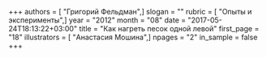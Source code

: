 +++
authors = [ "Григорий Фельдман",]
slogan = ""
rubric = [ "Опыты и эксперименты",]
year = "2012"
month = "08"
date = "2017-05-24T18:13:22+03:00"
title = "Как нагреть песок одной левой"
first_page = "18"
illustrators = [ "Анастасия Мошина",]
npages = "2"
in_sample = false
+++
